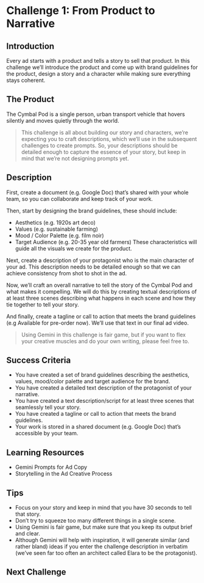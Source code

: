 # Challenge 1: From Product to Narrative

## Introduction
Every ad starts with a product and tells a story to sell that product. In this challenge we’ll introduce the product and come up with brand guidelines for the product, design a story and a character while making sure everything stays coherent.

## The Product
The Cymbal Pod is a single person, urban transport vehicle that hovers silently and moves quietly through the world.

> This challenge is all about building our story and characters, we’re expecting you to craft descriptions, which we’ll use in the subsequent challenges to create prompts. So, your descriptions should be detailed enough to capture the essence of your story, but keep in mind that we’re not designing prompts yet.

## Description
First, create a document (e.g. Google Doc) that’s shared with your whole team, so you can collaborate and keep track of your work.

Then, start by designing the brand guidelines, these should include:

- Aesthetics (e.g. 1920s art deco)
- Values (e.g. sustainable farming)
- Mood / Color Palette (e.g. film noir)
- Target Audience (e.g. 20-35 year old farmers)
These characteristics will guide all the visuals we create for the product.

Next, create a description of your protagonist who is the main character of your ad. This description needs to be detailed enough so that we can achieve consistency from shot to shot in the ad.

Now, we’ll craft an overall narrative to tell the story of the Cymbal Pod and what makes it compelling. We will do this by creating textual descriptions of at least three scenes describing what happens in each scene and how they tie together to tell your story.

And finally, create a tagline or call to action that meets the brand guidelines (e.g Available for pre-order now). We’ll use that text in our final ad video.

> Using Gemini in this challenge is fair game, but if you want to flex your creative muscles and do your own writing, please feel free to.

## Success Criteria
- You have created a set of brand guidelines describing the aesthetics, values, mood/color palette and target audience for the brand.
- You have created a detailed text description of the protagonist of your narrative.
- You have created a text description/script for at least three scenes that seamlessly tell your story.
- You have created a tagline or call to action that meets the brand guidelines.
- Your work is stored in a shared document (e.g. Google Doc) that’s accessible by your team.
## Learning Resources
- Gemini Prompts for Ad Copy
- Storytelling in the Ad Creative Process
## Tips
- Focus on your story and keep in mind that you have 30 seconds to tell that story.
- Don’t try to squeeze too many different things in a single scene.
- Using Gemini is fair game, but make sure that you keep its output brief and clear.
- Although Gemini will help with inspiration, it will generate similar (and rather bland) ideas if you enter the challenge description in verbatim (we’ve seen far too often an architect called Elara to be the protagonist).
## Next Challenge 
